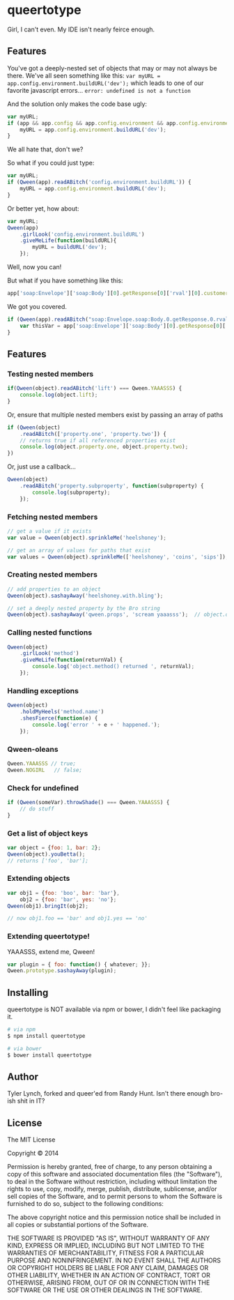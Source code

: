 

queertotype
=========

Girl, I can't even. My IDE isn't nearly feirce enough.

## Features

You've got a deeply-nested set of objects that may or may not always be there.
We've all seen something like this:
`var myURL = app.config.environment.buildURL('dev');`
which leads to one of our favorite javascript errors...
`error: undefined is not a function`

And the solution only makes the code base ugly:
```js
var myURL;
if (app && app.config && app.config.environment && app.config.environment.buildURL) {
    myURL = app.config.environment.buildURL('dev');
}
```

We all hate that, don't we?

So what if you could just type:
```js
var myURL;
if (Qween(app).readABitch('config.environment.buildURL')) {
    myURL = app.config.environment.buildURL('dev');
}
```

Or better yet, how about:
```js
var myURL;
Qween(app)
    .girlLook('config.environment.buildURL')
    .giveMeLife(function(buildURL){
        myURL = buildURL('dev');
    });
```

Well, now you can!

But what if you have something like this:

```js
app['soap:Envelope']['soap:Body'][0].getResponse[0]['rval'][0].customerId[0]
```

We got you covered.

```js
if (Qween(app).readABitch("soap:Envelope.soap:Body.0.getResponse.0.rval.0.customerId.0")) {
    var thisVar = app['soap:Envelope']['soap:Body'][0].getResponse[0]['rval'][0].customerId[0];
}
```

## Features

### Testing nested members
```js
if(Qween(object).readABitch('lift') === Qween.YAAASSS) {
    console.log(object.lift);
}
```

Or, ensure that multiple nested members exist by passing an array of paths
```js
if (Qween(object)
    .readABitch(['property.one', 'property.two']) {
    // returns true if all referenced properties exist
    console.log(object.property.one, object.property.two);
})
```

Or, just use a callback...
```js
Qween(object)
    .readABitch('property.subproperty', function(subproperty) {
        console.log(subproperty);
    });
```

### Fetching nested members
```js
// get a value if it exists
var value = Qween(object).sprinkleMe('heelshoney');

// get an array of values for paths that exist
var values = Qween(object).sprinkleMe(['heelshoney', 'coins', 'sips']);
```

### Creating nested members
```js
// add properties to an object
Qween(object).sashayAway('heelshoney.with.bling');
```

```js
// set a deeply nested property by the Bro string
Qween(object).sashayAway('qween.props', 'scream yaaasss');  // object.qween.props = 'high five'
```

### Calling nested functions
```js
Qween(object)
    .girlLook('method')
    .giveMeLife(function(returnVal) {
        console.log('object.method() returned ', returnVal);
    });
```

### Handling exceptions
```js
Qween(object)
    .holdMyHeels('method.name')
    .shesFierce(function(e) {
        console.log('error ' + e + ' happened.');
    });
```

### Qween-oleans
```js
Qween.YAAASSS // true;
Qween.NOGIRL   // false;
```

### Check for undefined
```js
if (Qween(someVar).throwShade() === Qween.YAAASSS) {
    // do stuff
}
```

### Get a list of object keys
```js
var object = {foo: 1, bar: 2};
Qween(object).youBetta();
// returns ['foo', 'bar'];
```

### Extending objects
```js
var obj1 = {foo: 'boo', bar: 'bar'},
    obj2 = {foo: 'bar', yes: 'no'};
Qween(obj1).bringIt(obj2);

// now obj1.foo == 'bar' and obj1.yes == 'no'
```

### Extending queertotype!
YAAASSS, extend me, Qween!

```js
var plugin = { foo: function() { whatever; }};
Qween.prototype.sashayAway(plugin);
```


## Installing
queertotype is NOT available via npm or bower, I didn't feel like packaging it.
```bash
# via npm
$ npm install queertotype

# via bower
$ bower install queertotype
```




## Author

Tyler Lynch, forked and queer'ed from Randy Hunt. Isn't there enough bro-ish shit in IT?

## License

The MIT License

Copyright © 2014

Permission is hereby granted, free of charge, to any person obtaining a copy of this software and associated documentation files (the "Software"), to deal in the Software without restriction, including without limitation the rights to use, copy, modify, merge, publish, distribute, sublicense, and/or sell copies of the Software, and to permit persons to whom the Software is furnished to do so, subject to the following conditions:

The above copyright notice and this permission notice shall be included in all copies or substantial portions of the Software.

THE SOFTWARE IS PROVIDED "AS IS", WITHOUT WARRANTY OF ANY KIND, EXPRESS OR IMPLIED, INCLUDING BUT NOT LIMITED TO THE WARRANTIES OF MERCHANTABILITY, FITNESS FOR A PARTICULAR PURPOSE AND NONINFRINGEMENT. IN NO EVENT SHALL THE AUTHORS OR COPYRIGHT HOLDERS BE LIABLE FOR ANY CLAIM, DAMAGES OR OTHER LIABILITY, WHETHER IN AN ACTION OF CONTRACT, TORT OR OTHERWISE, ARISING FROM, OUT OF OR IN CONNECTION WITH THE SOFTWARE OR THE USE OR OTHER DEALINGS IN THE SOFTWARE.


